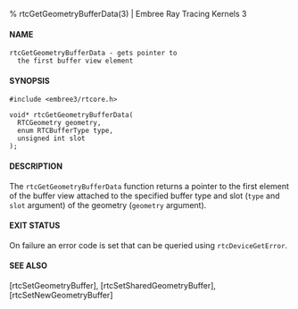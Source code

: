 % rtcGetGeometryBufferData(3) | Embree Ray Tracing Kernels 3

#### NAME

    rtcGetGeometryBufferData - gets pointer to
      the first buffer view element

#### SYNOPSIS

    #include <embree3/rtcore.h>

    void* rtcGetGeometryBufferData(
      RTCGeometry geometry,
      enum RTCBufferType type,
      unsigned int slot
    );

#### DESCRIPTION

The `rtcGetGeometryBufferData` function returns a pointer to the first
element of the buffer view attached to the specified buffer type and
slot (`type` and `slot` argument) of the geometry (`geometry`
argument).

#### EXIT STATUS

On failure an error code is set that can be queried using
`rtcDeviceGetError`.

#### SEE ALSO

[rtcSetGeometryBuffer], [rtcSetSharedGeometryBuffer], [rtcSetNewGeometryBuffer]
